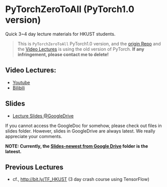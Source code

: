 
# PyTorchZeroToAll (PyTorch1.0 version)
Quick 3~4 day lecture materials for HKUST students.

> This is `PyTorchZeroToAll` PyTorch1.0 version, and the [origin Repo](https://github.com/hunkim/PyTorchZeroToAll) and the [Video Lectures](#Video%20Lectures:) is using the old version of PyTorch. **If any infringement, please contact me to delete!**

## Video Lectures:
* [Youtube](http://bit.ly/PyTorchVideo)
* [Bilibili](https://www.bilibili.com/video/av15823922/)

## Slides
* [Lecture Slides @GoogleDrive](http://bit.ly/PyTorchZeroAll)

If you cannot access the GoogleDoc for somehow, please check out files in slides folder. However, slides in GoogleDrive are always latest. We really appreciate your comments.

**NOTE: Currently, the [Slides-newest from Google Drive]() folder is the lateest.**

## Previous Lectures 
* cf., http://bit.ly/TF_HKUST (3 day crash course using TensorFlow)
